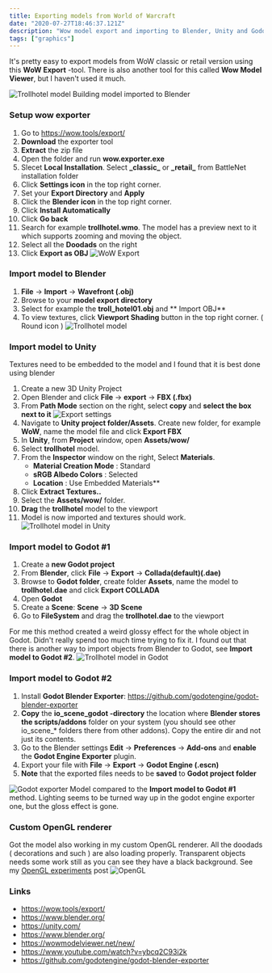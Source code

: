 ```yaml
---
title: Exporting models from World of Warcraft
date: "2020-07-27T18:46:37.121Z"
description: "Wow model export and importing to Blender, Unity and Godot"
tags: ["graphics"]
---
```


It's pretty easy to export models from WoW classic or retail version using this **WoW Export** -tool. 
There is also another tool for this called **Wow Model Viewer**, but I haven't used it much.

![Trollhotel model](./trollhotel.PNG)
Building model imported to Blender

### Setup wow exporter
1. Go to <https://wow.tools/export/>
2. **Download** the exporter tool
3. **Extract** the zip file
4. Open the folder and run **wow.exporter.exe**
5. Slecet **Local Installation**. Select **\_classic_** or **\_retail_** from BattleNet installation folder
6. Click **Settings icon** in the top right corner.
7. Set your **Export Directory** and **Apply**
8. Click the **Blender icon** in the top right corner.
9. Click **Install Automatically**
10. Click **Go back**
11. Search for example **trollhotel.wmo**. The model has a preview next to it which supports zooming and moving the object.
12. Select all the **Doodads** on the right
13. Click **Export as OBJ**
![WoW Export](./export.PNG)

### Import model to Blender
1. **File** -> **Import** -> **Wavefront (.obj)**
2. Browse to your **model export directory**
3. Select for example the **troll_hotel01.obj** and ** Import OBJ**
4. To view textures, click **Viewport Shading** button in the top right corner. ( Round icon )
![Trollhotel model](./trollhotel.PNG)

### Import model to Unity
Textures need to be embedded to the model and I found that it is best done using blender
1. Create a new 3D Unity Project
2. Open Blender and click **File** -> **export** -> **FBX (.fbx)**
3. From **Path Mode** section on the right, select **copy** and **select the box next to it**
![Export settings](./settings.PNG)
4. Navigate to **Unity project folder/Assets**. Create new folder, for example **WoW**, name the model file and click **Export FBX**
5. In **Unity**, from **Project** window, open **Assets/wow/**
6. Select **trollhotel** model.
7. From the **Inspector** window on the right, Select **Materials**.
    * **Material Creation Mode** : Standard
    * **sRGB Albedo Colors**     : Selected
    * **Location**               : Use Embedded Materials**
8. Click **Extract Textures..**
9. Select the **Assets/wow/** folder.
10. **Drag** the **trollhotel** model to the viewport
11. Model is now imported and textures should work.
![Trollhotel model in Unity](./unity.PNG)

### Import model to Godot #1
1. Create a **new Godot project**
2. From **Blender**, click **File** -> **Export** -> **Collada(default)(.dae)**
3. Browse to **Godot folder**, create folder **Assets**, name the model to **trollhotel.dae** and click **Export COLLADA**
4. Open **Godot**
5. Create a **Scene**: **Scene** -> **3D Scene**
6. Go to **FileSystem** and drag the **trollhotel.dae** to the viewport

For me this method created a weird glossy effect for the whole object in Godot. Didn't really spend too much time trying to fix it. I found out that there is
another way to import objects from Blender to Godot, see **Import model to Godot #2**.
![Trollhotel model in Godot](./godot.PNG)

### Import model to Godot #2
1. Install **Godot Blender Exporter**: <https://github.com/godotengine/godot-blender-exporter>
2. **Copy** the **io\_scene\_godot -directory** the location where **Blender stores the scripts/addons** folder on your system 
(you should see other io_scene_* folders there from other addons). Copy the entire dir and not just its contents.
3. Go to the Blender settings **Edit** -> **Preferences** -> **Add-ons** and **enable** the **Godot Engine Exporter** plugin.
4. Export your file with **File** -> **Export** -> **Godot Engine (.escn)**
5. **Note** that the exported files needs to be **saved** to **Godot project folder**

![Godot exporter](./godotExporter.PNG)
Model compared to the **Import model to Godot #1** method. Lighting seems to be turned way up in the godot engine exporter one, but the gloss effect is gone.

### Custom OpenGL renderer
Got the model also working in my custom OpenGL renderer. All the doodads ( decorations and such ) are also loading properly. Transparent objects needs some work still
as you can see they have a black background. See my [OpenGL experiments](/opengl-experiments) post
![OpenGL](./openGl.PNG)

### Links
- <https://wow.tools/export/>
- <https://www.blender.org/>
- <https://unity.com/>
- <https://www.blender.org/>
- <https://wowmodelviewer.net/new/>
- <https://www.youtube.com/watch?v=ybcq2C93i2k>
- <https://github.com/godotengine/godot-blender-exporter>